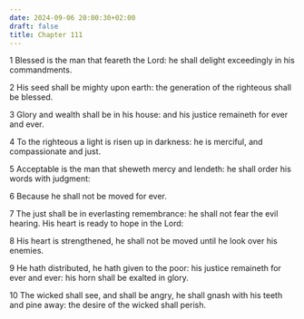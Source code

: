 ```yaml
---
date: 2024-09-06 20:00:30+02:00
draft: false
title: Chapter 111
---
```




1 Blessed is the man that feareth the Lord: he shall delight exceedingly in his commandments.

2 His seed shall be mighty upon earth: the generation of the righteous shall be blessed.

3 Glory and wealth shall be in his house: and his justice remaineth for ever and ever.

4 To the righteous a light is risen up in darkness: he is merciful, and compassionate and just.

5 Acceptable is the man that sheweth mercy and lendeth: he shall order his words with judgment:

6 Because he shall not be moved for ever.

7 The just shall be in everlasting remembrance: he shall not fear the evil hearing. His heart is ready to hope in the Lord:

8 His heart is strengthened, he shall not be moved until he look over his enemies.

9 He hath distributed, he hath given to the poor: his justice remaineth for ever and ever: his horn shall be exalted in glory.

10 The wicked shall see, and shall be angry, he shall gnash with his teeth and pine away: the desire of the wicked shall perish.

